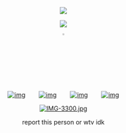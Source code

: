 <p align="center" width="100%"> <img src="https://komarev.com/ghpvc/?username=callthedoctor&label=✦&color=140f06">



<p align="center" width="100%">
    <img src="https://i.postimg.cc/76wP1Chq/Untitled1002-20250610184046.png">
    
</p>

<p align="center" width="100%"><img width="3%" src="https://files.catbox.moe/t016zc.webp">

<div id="header" align="center">


[![img](https://files.catbox.moe/rndrye.png)](https://rentry.co/williamfranklingraham)⠀⠀⠀[![img](https://files.catbox.moe/0vdxsp.png)‎](https://spacedogs.atabook.org/)⠀⠀⠀[![img](https://files.catbox.moe/2spuyl.png)](https://pronouns.cc/@hanniballecter)⠀⠀⠀[![img](https://files.catbox.moe/gy1kyg.png)](https://lokilaufeys0n.straw.page/)


[![IMG-3300.jpg](https://i.postimg.cc/k51S3BTV/IMG-3300.jpg)](https://postimg.cc/Tyb1nYMG)

report this person or wtv idk
